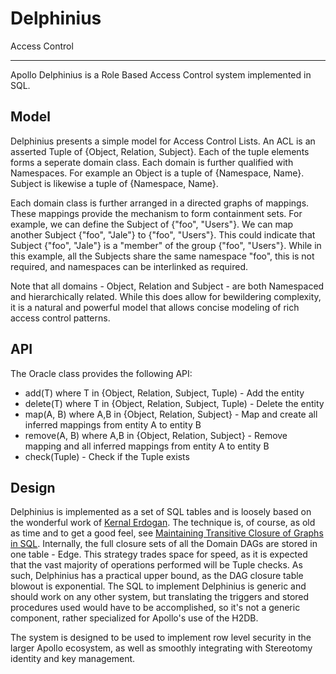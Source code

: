 # Delphinius
Access Control
____
Apollo Delphinius is a Role Based Access Control system implemented in SQL.

## Model
Delphinius presents a simple model for Access Control Lists.  An ACL is an asserted Tuple of {Object, Relation, Subject}.  Each of the tuple elements forms a seperate domain class.  Each domain is further qualified with Namespaces.  For example an Object is a tuple of {Namespace, Name}. Subject is likewise a tuple of {Namespace, Name}.

Each domain class is further arranged in a directed graphs of mappings. These mappings provide the mechanism to form containment sets.  For example, we can define the Subject of {"foo", "Users"}.  We can map another Subject {"foo", "Jale"} to {"foo", "Users"}.  This could indicate that Subject {"foo", "Jale"} is a "member" of the group {"foo", "Users"}.  While in this example, all the Subjects share the same namespace "foo", this is not required, and namespaces can be interlinked as required.

Note that all domains - Object, Relation and Subject - are both Namespaced and hierarchically related.  While this does allow for bewildering complexity, it is a natural and powerful model that allows concise modeling of rich access control patterns.
## API
The Oracle class provides the following API:
 * add(T) where T in {Object, Relation, Subject, Tuple) - Add the entity
 * delete(T) where T in {Object, Relation, Subject, Tuple) - Delete the entity
 * map(A, B) where A,B in {Object, Relation, Subject} - Map and create all inferred mappings from entity A to entity B
 * remove(A, B) where A,B in {Object, Relation, Subject} - Remove mapping and all inferred mappings from entity A to entity B
 * check(Tuple) - Check if the Tuple exists

## Design
Delphinius is implemented as a set of SQL tables and is loosely based on the wonderful work of [Kernal Erdogan](https://www.codeproject.com/Articles/30380/A-Fairly-Capable-Authorization-Sub-System-with-Row).  The technique is, of course, as old as time and to get a good feel, see [Maintaining Transitive Closure of Graphs in SQL](https://citeseerx.ist.psu.edu/viewdoc/download?doi=10.1.1.910.3322&rep=rep1&type=pdf). Internally, the full closure sets of all the Domain DAGs are stored in one table - Edge. This strategy trades space for speed, as it is expected that the vast majority of operations performed will be Tuple checks.  As such, Delphinius has a practical upper bound, as the DAG closure table blowout is exponential.  The SQL to implement Delphinius is generic and should work on any other system, but translating the triggers and stored procedures used would have to be accomplished, so it's not a generic component, rather specialized for Apollo's use of the H2DB.

The system is designed to be used to implement row level security in the larger Apollo ecosystem, as well as smoothly integrating with Stereotomy identity and key management.